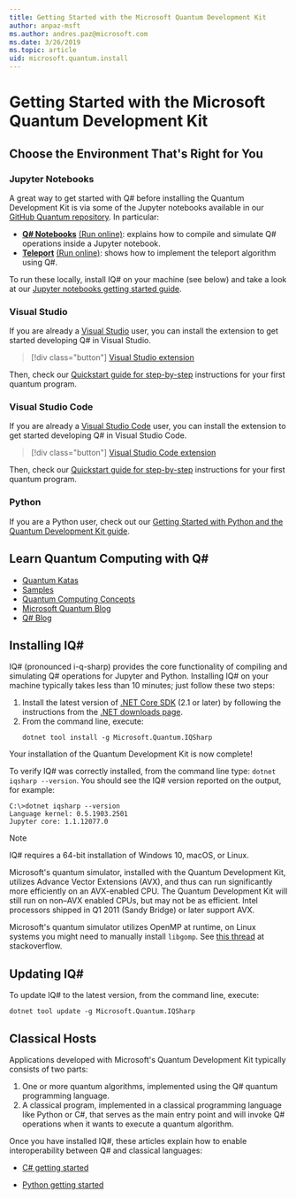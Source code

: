 ```yaml
---
title: Getting Started with the Microsoft Quantum Development Kit
author: anpaz-msft
ms.author: andres.paz@microsoft.com 
ms.date: 3/26/2019
ms.topic: article
uid: microsoft.quantum.install
---
```


# Getting Started with the Microsoft Quantum Development Kit #

## Choose the Environment That's Right for You ##

### Jupyter Notebooks ###

 A great way to get started with Q# before installing the Quantum Development Kit is via some of the Jupyter notebooks available in our [GitHub Quantum repository](https://github.com/Microsoft/Quantum.git).  In particular:

* **[Q# Notebooks](https://github.com/Microsoft/Quantum/tree/master/Samples/src/IntroToIQSharp/Notebook.ipynb)** [(Run online)](https://mybinder.org/v2/gh/Microsoft/Quantum/master?filepath=Samples%2Fsrc%2FIntroToIQSharp%2FNotebook.ipynb): explains how to compile and simulate Q# operations inside a Jupyter notebook.
* **[Teleport](https://github.com/Microsoft/Quantum/tree/master/Samples/src/Teleportation/Notebook.ipynb)** [(Run online)](https://mybinder.org/v2/gh/microsoft/Quantum/master?filepath=Samples%2Fsrc%2FTeleportation%2FNotebook.ipynb): shows how to implement the teleport algorithm using Q#.

To run these locally, install IQ# on your machine (see below) and take a look at our [Jupyter notebooks getting started guide](xref:microsoft.quantum.install.jupyter).

### Visual Studio ###

 If you are already a [Visual Studio](https://visualstudio.microsoft.com/vs/) user, you can install the extension to get started developing Q# in Visual Studio. 
> [!div class="button"]
> [Visual Studio extension](https://marketplace.visualstudio.com/items?itemName=quantum.DevKit)

Then, check our [Quickstart guide for step-by-step](quickstart?tabs=tabid-vs2017) instructions for your first quantum program.

### Visual Studio Code ###

 If you are already a [Visual Studio Code](https://code.visualstudio.com/) user, you can install the extension to get started developing Q# in Visual Studio Code.
> [!div class="button"]
> [Visual Studio Code extension](https://marketplace.visualstudio.com/items?itemName=quantum.quantum-devkit-vscode)

Then, check our [Quickstart guide for step-by-step](quickstart?tabs=tabid-vscode) instructions for your first quantum program.


### Python ###

If you are a Python user, check out our [Getting Started with Python and the Quantum Development Kit guide](xref:microsoft.quantum.install.python).

## Learn Quantum Computing with Q# ##

* [Quantum Katas](https://github.com/Microsoft/QuantumKatas)
* [Samples](https://github.com/Microsoft/Quantum)
* [Quantum Computing Concepts](xref:microsoft.quantum.concepts.intro)
* [Microsoft Quantum Blog](https://cloudblogs.microsoft.com/quantum/?ext)
* [Q# Blog](https://devblogs.microsoft.com/qsharp/)

## Installing IQ# ##

IQ# (pronounced i-q-sharp) provides the core functionality of compiling and simulating Q# operations for Jupyter and Python.
Installing IQ# on your machine typically takes less than 10 minutes; just follow these two steps:

1. Install the latest version of [.NET Core SDK](https://dotnet.microsoft.com/) (2.1 or later) by 
  following the instructions from the [.NET downloads page](https://www.microsoft.com/net/download).
2. From the command line, execute:
   ```Command Prompt
   dotnet tool install -g Microsoft.Quantum.IQSharp
   ```

Your installation of the Quantum Development Kit is now complete!

To verify IQ# was correctly installed, from the command line type: `dotnet iqsharp --version`. You should see the IQ# version reported on the output, for example:
```
C:\>dotnet iqsharp --version
Language kernel: 0.5.1903.2501
Jupyter core: 1.1.12077.0
```

> [!NOTE]
> IQ# requires a 64-bit installation of Windows 10, macOS, or Linux.
>
> Microsoft's quantum simulator, installed with the Quantum Development Kit, utilizes Advance Vector Extensions (AVX), 
> and thus can run significantly more efficiently on an AVX-enabled CPU.
> The Quantum Development Kit will still run on non–AVX enabled CPUs, but may not be as efficient.
> Intel processors shipped in Q1 2011 (Sandy Bridge) or later support AVX.
>
> Microsoft's quantum simulator utilizes OpenMP at runtime, on Linux systems you might need to manually install `libgomp`.
> See [this thread](https://stackoverflow.com/questions/52428334/unable-to-load-dll-microsoft-quantum-simulator-runtime-dll-centos-7) at stackoverflow.

## Updating IQ# ##

To update IQ# to the latest version, from the command line, execute:
```Command Prompt
dotnet tool update -g Microsoft.Quantum.IQSharp
```

## Classical Hosts ##

Applications developed with Microsoft's Quantum Development Kit typically consists of two parts:
1. One or more quantum algorithms, implemented using the Q# quantum programming language.
2. A classical program, implemented in a classical programming language like Python or C#, 
  that serves as the main entry point and will invoke Q# operations 
  when it wants to execute a quantum algorithm.

Once you have installed IQ#, these articles explain how to enable interoperability between Q# and classical languages:

* [C# getting started](xref:microsoft.quantum.install.csharp)

* [Python getting started](xref:microsoft.quantum.install.python)


